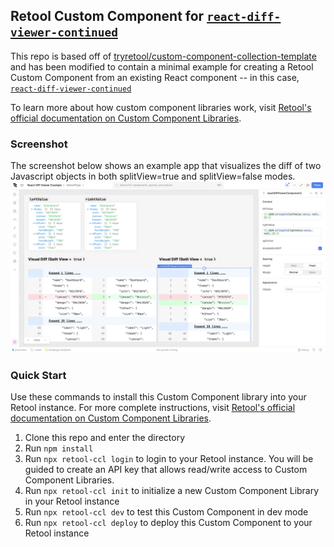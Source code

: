 ## Retool Custom Component for [`react-diff-viewer-continued`](https://www.npmjs.com/package/react-diff-viewer-continued)

This repo is based off of [tryretool/custom-component-collection-template](https://github.com/tryretool/custom-component-collection-template) and has been modified to contain a minimal example for creating a Retool Custom Component from an existing React component -- in this case, [`react-diff-viewer-continued`](https://www.npmjs.com/package/react-diff-viewer-continued)

To learn more about how custom component libraries work, visit [Retool's official documentation on Custom Component Libraries](https://docs.retool.com/apps/guides/custom/custom-component-libraries).

### Screenshot
The screenshot below shows an example app that visualizes the diff of two Javascript objects in both splitView=true and splitView=false modes.
[![Screenshot](screenshot.png)](screenshot.png)

### Quick Start
Use these commands to install this Custom Component library into your Retool instance. For more complete instructions, visit [Retool's official documentation on Custom Component Libraries](https://docs.retool.com/apps/guides/custom/custom-component-libraries).

1. Clone this repo and enter the directory
2. Run `npm install` 
3. Run `npx retool-ccl login` to login to your Retool instance. You will be guided to create an API key that allows read/write access to Custom Component Libraries.
4. Run `npx retool-ccl init` to initialize a new Custom Component Library in your Retool instance
5. Run `npx retool-ccl dev` to test this Custom Component in dev mode
6. Run `npx retool-ccl deploy` to deploy this Custom Component to your Retool instance

